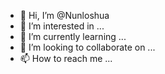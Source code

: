 - 👋 Hi, I’m @Nunloshua
- 👀 I’m interested in ...
- 🌱 I’m currently learning ...
- 💞️ I’m looking to collaborate on ...
- 📫 How to reach me ...

<!---
Nunloshua/Nunloshua is a ✨ special ✨ repository because its `README.md` (this file) appears on your GitHub profile.
You can click the Preview link to take a look at your changes.
--->
